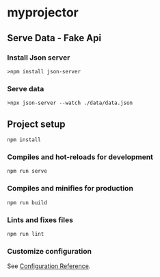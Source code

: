 
# myprojector

## Serve Data - Fake Api

### Install Json server
`>npm install json-server` 

### Serve data

`>npx json-server --watch ./data/data.json`

## Project setup
```
npm install
```

### Compiles and hot-reloads for development
```
npm run serve
```

### Compiles and minifies for production
```
npm run build
```

### Lints and fixes files
```
npm run lint
```

### Customize configuration
See [Configuration Reference](https://cli.vuejs.org/config/).
